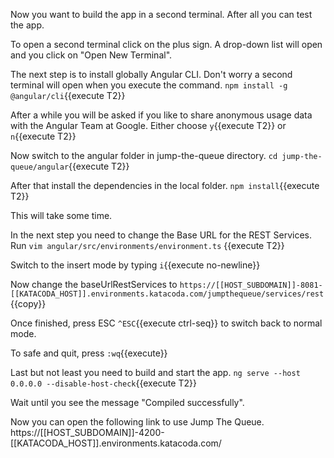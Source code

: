Now you want to build the app in a second terminal. After all you can test the app.

To open a second terminal click on the plus sign. A drop-down list will open and you click on "Open New Terminal".  

The next step is to install globally Angular CLI. Don't worry a second terminal will open when you execute the command.
`npm install -g @angular/cli`{{execute T2}}

After a while you will be asked if you like to share anonymous usage data with the Angular Team at Google.
Either choose `y`{{execute T2}} or `n`{{execute T2}}
 
Now switch to the angular folder in jump-the-queue directory.
`cd jump-the-queue/angular`{{execute T2}}

 
After that install the dependencies in the local folder.
`npm install`{{execute T2}}

This will take some time.

In the next step you need to change the Base URL for the REST Services. Run
`vim angular/src/environments/environment.ts` {{execute T2}}

Switch to the insert mode by typing `i`{{execute no-newline}}

Now change the baseUrlRestServices to `https://[[HOST_SUBDOMAIN]]-8081-[[KATACODA_HOST]].environments.katacoda.com/jumpthequeue/services/rest`{{copy}}

Once finished, press ESC `^ESC`{{execute ctrl-seq}} to switch back to normal mode.

To safe and quit, press `:wq`{{execute}} 

Last but not least you need to build and start the app.
`ng serve --host 0.0.0.0 --disable-host-check`{{execute T2}}

 
Wait until you see the message "Compiled successfully".
 
Now you can open the following link to use Jump The Queue.
https://[[HOST_SUBDOMAIN]]-4200-[[KATACODA_HOST]].environments.katacoda.com/
